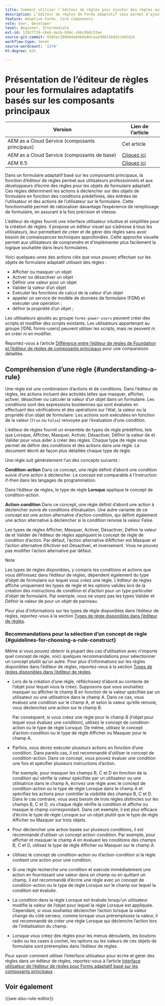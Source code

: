 ```yaml
---
title: Comment utiliser l’éditeur de règles pour ajouter des règles aux champs de formulaire afin d’ajouter un comportement dynamique et de créer une logique complexe dans un formulaire adaptatif basé sur des composants principaux ?
description: L’éditeur de règles de Forms adaptatif vous permet d’ajouter un comportement dynamique et de créer une logique complexe dans des formulaires sans codage ni script.
feature: Adaptive Forms, Core Components
role: User, Developer
level: Beginner, Intermediate
exl-id: 1292f729-c6eb-4e1b-b84c-c66c89dc53ae
source-git-commit: 8585ec309b04e04b9a8dcaa43063369d1c9d5d24
workflow-type: tm+mt
source-wordcount: '1174'
ht-degree: 62%

---
```



# Présentation de l’éditeur de règles pour les formulaires adaptatifs basés sur les composants principaux

| Version | Lien de l’article |
| -------- | ---------------------------- |
| AEM as a Cloud Service (composants principaux) | Cet article |
| AEM as a Cloud Service (composants de base) | [Cliquez ici](/help/forms/rule-editor.md) |
| AEM 6.5 | [Cliquez ici](https://experienceleague.adobe.com/docs/experience-manager-65/forms/adaptive-forms-advanced-authoring/rule-editor.html?lang=fr) |

Dans un formulaire adaptatif basé sur les composants principaux, la fonction d’éditeur de règles permet aux utilisateurs professionnels et aux développeurs d’écrire des règles pour les objets de formulaire adaptatif. Ces règles déterminent les actions à déclencher sur des objets de formulaire en fonction des conditions prédéfinies, des entrées de l’utilisateur et des actions de l’utilisateur sur le formulaire. Cette fonctionnalité permet de rationaliser davantage l’expérience de remplissage de formulaire, en assurant à la fois précision et vitesse.

L’éditeur de règles fournit une interface utilisateur intuitive et simplifiée pour la création de règles. Il propose un éditeur visuel qui s’adresse à tous les utilisateurs, leur permettant de créer et de gérer des règles sans avoir besoin de connaissances techniques approfondies. Cette approche visuelle permet aux utilisateurs de comprendre et d’implémenter plus facilement la logique souhaitée dans leurs formulaires.

Voici quelques-unes des actions clés que vous pouvez effectuer sur les objets de formulaire adaptatif utilisant des règles :

* Afficher ou masquer un objet
* Activer ou désactiver un objet
* Définir une valeur pour un objet
* Valider la valeur d’un objet
* Exécuter les fonctions de calcul de la valeur d’un objet
* appeler un service de modèle de données de formulaire (FDM) et exécuter une opération ;
* définir la propriété d’un objet ;

<!-- Rule editor replaces the scripting capabilities in [!DNL Experience Manager 6.1 Forms] and earlier releases. However, your existing scripts are preserved in the new rule editor. For more information about working with existing scripts in the rule editor, see [Impact of rule editor on existing scripts](rule-editor.md#p-impact-of-rule-editor-on-existing-scripts-p). -->

Les utilisateurs ajoutés au groupe `forms-power-users` peuvent créer des scripts et modifier des scripts existants. Les utilisateurs appartenant au groupe [!DNL forms-users] peuvent utiliser les scripts, mais ne peuvent ni en créer ni en modifier.

Reportez-vous à l’article [Différence entre l’éditeur de règles de Foundation et l’éditeur de règles de composants principaux](/help/forms/rule-editor-core-components-difference-tables.md) pour une comparaison détaillée.

<!--
## Difference between Rule editor in Core Components and Rule Editor in Foundation Components

{{rule-editor-diff}}

>[!NOTE]
>
> To see how to create and use custom functions in detail, refer to [Custom functions in Adaptive Forms (Core Components)](/help/forms/create-and-use-custom-functions.md) article.

-->

## Compréhension d’une règle {#understanding-a-rule}

Une règle est une combinaison d’actions et de conditions. Dans l’éditeur de règles, les actions incluent des activités telles que masquer, afficher, activer, désactiver ou calculer la valeur d’un objet dans un formulaire. Les conditions sont des expressions booléennes qui sont évaluées en effectuant des vérifications et des opérations sur l’état, la valeur ou la propriété d’un objet de formulaire. Les actions sont exécutées en fonction de la valeur (`True` ou `False`) renvoyée par l’évaluation d’une condition.

L’éditeur de règles fournit un ensemble de types de règle prédéfinis, tels que Lorsque, Afficher, Masquer, Activer, Désactiver, Définir la valeur de et Valider pour vous aider à créer des règles. Chaque type de règle vous permet de définir des conditions et des actions dans une règle. Le document décrit de façon plus détaillée chaque type de règle.

Une règle suit généralement l’un des concepts suivants :

**Condition-action** Dans ce concept, une règle définit d’abord une condition suivie d’une action à déclencher. Le concept est comparable à l’instruction if-then dans les langages de programmation.

Dans l’éditeur de règles, le type de règle **Lorsque** applique le concept de condition-action.

**Action-condition** Dans ce concept, une règle définit d’abord une action à déclencher suivie de conditions d’évaluation. Une autre variante de ce concept est une action alternative d’action-condition, qui définit également une action alternative à déclencher si la condition renvoie la valeur False.

Les types de règles Afficher, Masquer, Activer, Désactiver, Définir la valeur de et Valider de l’éditeur de règles appliquent le concept de règle de condition d’action. Par défaut, l’action alternative d’Afficher est Masquer et l’action alternative d’Activer est Désactiver, et inversement. Vous ne pouvez pas modifier l’action alternative par défaut.

>[!NOTE]
>
>Les types de règles disponibles, y compris les conditions et actions que vous définissez dans l’éditeur de règles, dépendent également du type d’objet de formulaire sur lequel vous créez une règle. L’éditeur de règles affiche uniquement les types de règle et les options valides lors de la création des instructions de condition et d’action pour un type particulier d’objet de formulaire. Par exemple, vous ne voyez pas les types Valider et Définir la valeur de pour un objet de panneau.

Pour plus d’informations sur les types de règle disponibles dans l’éditeur de règles, reportez-vous à la section [Types de règle disponibles dans l’éditeur de règles](rule-editor.md#p-available-rule-types-in-rule-editor-p).

### Recommandations pour la sélection d’un concept de règle {#guidelines-for-choosing-a-rule-construct}

Même si vous pouvez obtenir la plupart des cas d’utilisation avec n’importe quel concept de règle, voici quelques recommandations pour sélectionner un concept plutôt qu’un autre. Pour plus d’informations sur les règles disponibles dans l’éditeur de règles, reportez-vous à la section [Types de règles disponibles dans l’éditeur de règles](rule-editor.md#p-available-rule-types-in-rule-editor-p).

* Lors de la création d’une règle, réfléchissez d’abord au contexte de l’objet pour lequel vous la créez. Supposons que vous souhaitiez masquer ou afficher le champ B en fonction de la valeur spécifiée par un utilisateur ou une utilisatrice dans le champ A. Dans ce cas, vous évaluez une condition sur le champ A, et selon la valeur qu’elle renvoie, vous déclenchez une action sur le champ B.

  Par conséquent, si vous créez une règle pour le champ B (l’objet pour lequel vous évaluez une condition), utilisez le concept de condition-action ou le type de règle Lorsque. De même, utilisez le concept d’action-condition ou le type de règle Afficher ou Masquer pour le champ A.

* Parfois, vous devez exécuter plusieurs actions en fonction d’une condition. Dans pareils cas, il est recommandé d’utiliser le concept de condition-action. Dans ce concept, vous pouvez évaluer une condition une fois et spécifier plusieurs instructions d’action.

  Par exemple, pour masquer les champs B, C et D en fonction de la condition qui vérifie la valeur spécifiée par un utilisateur ou une utilisatrice dans le champ A, écrivez une règle avec le concept de condition-action ou le type de règle Lorsque dans le champ A et spécifiez les actions pour contrôler la visibilité des champs B, C et D. Dans le cas contraire, vous avez besoin de trois règles distinctes sur les champs B, C et D, où chaque règle vérifie la condition et affiche ou masque le champ correspondant. Dans cet exemple, il est plus efficace d’écrire le type de règle Lorsque sur un objet plutôt que le type de règle Afficher ou Masquer sur trois objets.

* Pour déclencher une action basée sur plusieurs conditions, il est recommandé d’utiliser un concept action-condition. Par exemple, pour afficher et masquer le champ A en évaluant les conditions des champs B, C et D, utilisez le type de règle Afficher ou Masquer sur le champ A.
* Utilisez le concept de condition-action ou d’action-condition si la règle contient une action pour une condition.
* Si une règle recherche une condition et exécute immédiatement une action en fournissant une valeur dans un champ ou en quittant un champ, il est recommandé d’écrire une règle avec un concept de condition-action ou le type de règle Lorsque sur le champ sur lequel la condition est évaluée.
* La condition dans la règle Lorsque est évaluée lorsqu’un utilisateur modifie la valeur de l’objet pour lequel la règle Lorsque est appliquée. Cependant, si vous souhaitez déclencher l’action lorsque la valeur change du côté serveur, comme lorsque vous préremplissez la valeur, il est recommandé de créer une règle Lorsque qui déclenche l’action lors de l’initialisation du champ.
* Lorsque vous créez des règles pour les menus déroulants, les boutons radio ou les cases à cocher, les options ou les valeurs de ces objets de formulaire sont préremplies dans l’éditeur de règles.

Pour savoir comment utiliser l’interface utilisateur pour écrire et gérer des règles dans un éditeur de règles, reportez-vous à l’article [&#x200B; Interface utilisateur de l’éditeur de règles pour Forms adaptatif basé sur les composants principaux](/help/forms/rule-editor-core-components-user-interface.md) .

## Voir également

{{see-also-rule-editor}}